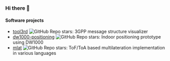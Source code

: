 ### Hi there 👋

#### Software projects

- [tool3rd] ![GitHub Repo stars](https://img.shields.io/github/stars/proj3rd/tool3rd): 3GPP message structure visualizer
- [dw1000-positioning] ![GitHub Repo stars](https://img.shields.io/github/stars/somidad/dw1000-positioning): Indoor positioning prototype using DW1000
- [mlat] ![GitHub Repo stars](https://img.shields.io/github/stars/somidad/mlat): ToF/ToA based multilateration implementation in various languages

[tool3rd]: https://github.com/proj3rd/tool3rd
[dw1000-positioning]: https://github.com/somidad/dw1000-positioning
[mlat]: https://github.com/somidad/mlat
